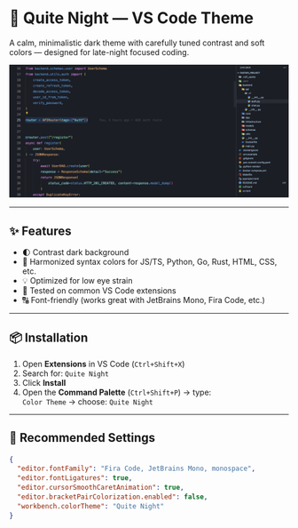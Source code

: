 # 🌙 Quite Night — VS Code Theme

A calm, minimalistic dark theme with carefully tuned contrast and soft colors — designed for late-night focused coding.

![Preview Screenshot](./screenshots/quite_night_py.png)

---

## ✨ Features

- 🌓 Contrast dark background
- 🎨 Harmonized syntax colors for JS/TS, Python, Go, Rust, HTML, CSS, etc.
- 💡 Optimized for low eye strain
- 🧪 Tested on common VS Code extensions
- 🔠 Font-friendly (works great with JetBrains Mono, Fira Code, etc.)

---

## 📦 Installation

1. Open **Extensions** in VS Code (`Ctrl+Shift+X`)
2. Search for: `Quite Night`
3. Click **Install**
4. Open the **Command Palette** (`Ctrl+Shift+P`) → type:  
   `Color Theme` → choose: `Quite Night`

---

## 🧪 Recommended Settings

```json
{
  "editor.fontFamily": "Fira Code, JetBrains Mono, monospace",
  "editor.fontLigatures": true,
  "editor.cursorSmoothCaretAnimation": true,
  "editor.bracketPairColorization.enabled": false,
  "workbench.colorTheme": "Quite Night"
}
